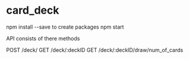 # card_deck

npm install --save to create packages
npm start


API consists of there methods

POST /deck/ 
GET /deck/:deckID
GET /deck/:deckID/draw/num_of_cards
